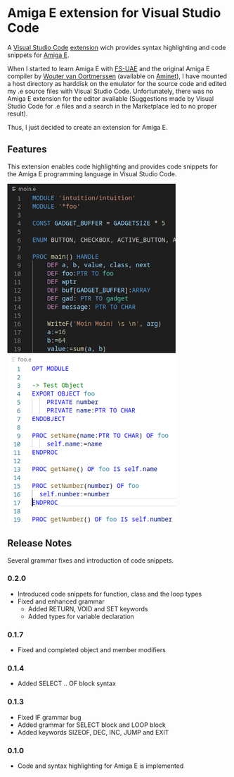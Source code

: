 # Amiga E extension for Visual Studio Code

A [Visual Studio Code](https://code.visualstudio.com/) [extension](https://marketplace.visualstudio.com/VSCode) wich provides syntax highlighting and code snippets for [Amiga E](http://strlen.com/amiga-e/).

When I started to learn Amiga E with [FS-UAE](https://fs-uae.net/) and the original Amiga E compiler by [Wouter van Oortmerssen](http://strlen.com/) (available on [Aminet](http://aminet.net/dev/e)), 
I have mounted a host directory as harddisk on the emulator for the source code and edited my .e source files with Visual Studio Code. Unfortunately, there was no Amiga E extension for the editor available (Suggestions 
made by Visual Studio Code for .e files and a search in the Marketplace led to no proper result).

Thus, I just decided to create an extension for Amiga E.

## Features

This extension enables code highlighting and provides code snippets for the Amiga E programming language in Visual Studio Code.

![syntax](images/code-highlighting_dark.png)
![syntax](images/code-highlighting_light.png)

## Release Notes

Several grammar fixes and introduction of code snippets.

### 0.2.0

 - Introduced code snippets for function, class and the loop types
 - Fixed and enhanced grammar
    - Added RETURN, VOID and SET keywords
    - Added types for variable declaration

### 0.1.7

- Fixed and completed object and member modifiers

### 0.1.4

- Added SELECT .. OF block syntax

### 0.1.3

- Fixed IF grammar bug
- Added grammar for SELECT block and LOOP block
- Added keywords SIZEOF, DEC, INC, JUMP and EXIT

### 0.1.0

- Code and syntax highlighting for Amiga E is implemented